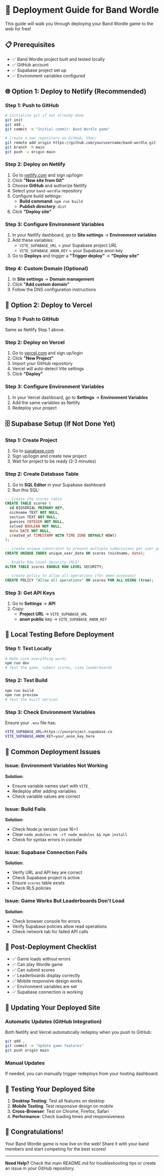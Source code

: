 # 🚀 Deployment Guide for Band Wordle

This guide will walk you through deploying your Band Wordle game to the web for free!

## 📋 Prerequisites

- ✅ Band Wordle project built and tested locally
- ✅ GitHub account
- ✅ Supabase project set up
- ✅ Environment variables configured

## 🌐 Option 1: Deploy to Netlify (Recommended)

### Step 1: Push to GitHub
```bash
# Initialize git if not already done
git init
git add .
git commit -m "Initial commit: Band Wordle game"

# Create a new repository on GitHub, then:
git remote add origin https://github.com/yourusername/band-wordle.git
git branch -M main
git push -u origin main
```

### Step 2: Deploy on Netlify
1. Go to [netlify.com](https://netlify.com) and sign up/login
2. Click **"New site from Git"**
3. Choose **GitHub** and authorize Netlify
4. Select your `band-wordle` repository
5. Configure build settings:
   - **Build command**: `npm run build`
   - **Publish directory**: `dist`
6. Click **"Deploy site"**

### Step 3: Configure Environment Variables
1. In your Netlify dashboard, go to **Site settings** → **Environment variables**
2. Add these variables:
   - `VITE_SUPABASE_URL` = your Supabase project URL
   - `VITE_SUPABASE_ANON_KEY` = your Supabase anon key
3. Go to **Deploys** and trigger a **"Trigger deploy"** → **"Deploy site"**

### Step 4: Custom Domain (Optional)
1. In **Site settings** → **Domain management**
2. Click **"Add custom domain"**
3. Follow the DNS configuration instructions

## 🚀 Option 2: Deploy to Vercel

### Step 1: Push to GitHub
Same as Netlify Step 1 above.

### Step 2: Deploy on Vercel
1. Go to [vercel.com](https://vercel.com) and sign up/login
2. Click **"New Project"**
3. Import your GitHub repository
4. Vercel will auto-detect Vite settings
5. Click **"Deploy"**

### Step 3: Configure Environment Variables
1. In your Vercel dashboard, go to **Settings** → **Environment Variables**
2. Add the same variables as Netlify
3. Redeploy your project

## 🗄️ Supabase Setup (If Not Done Yet)

### Step 1: Create Project
1. Go to [supabase.com](https://supabase.com)
2. Sign up/login and create new project
3. Wait for project to be ready (2-3 minutes)

### Step 2: Create Database Table
1. Go to **SQL Editor** in your Supabase dashboard
2. Run this SQL:

```sql
-- Create the scores table
CREATE TABLE scores (
  id BIGSERIAL PRIMARY KEY,
  nickname TEXT NOT NULL,
  section TEXT NOT NULL,
  guesses INTEGER NOT NULL,
  solved BOOLEAN NOT NULL,
  date DATE NOT NULL,
  created_at TIMESTAMP WITH TIME ZONE DEFAULT NOW()
);

-- Create unique constraint to prevent multiple submissions per user per day
CREATE UNIQUE INDEX unique_user_date ON scores (nickname, date);

-- Enable Row Level Security (RLS)
ALTER TABLE scores ENABLE ROW LEVEL SECURITY;

-- Create policy to allow all operations (for demo purposes)
CREATE POLICY "Allow all operations" ON scores FOR ALL USING (true);
```

### Step 3: Get API Keys
1. Go to **Settings** → **API**
2. Copy:
   - **Project URL** → `VITE_SUPABASE_URL`
   - **anon public** key → `VITE_SUPABASE_ANON_KEY`

## 🔧 Local Testing Before Deployment

### Step 1: Test Locally
```bash
# Make sure everything works
npm run dev
# Test the game, submit scores, view leaderboards
```

### Step 2: Test Build
```bash
npm run build
npm run preview
# Test the built version
```

### Step 3: Check Environment Variables
Ensure your `.env` file has:
```bash
VITE_SUPABASE_URL=https://yourproject.supabase.co
VITE_SUPABASE_ANON_KEY=your_anon_key_here
```

## 🚨 Common Deployment Issues

### Issue: Environment Variables Not Working
**Solution**: 
- Ensure variable names start with `VITE_`
- Redeploy after adding variables
- Check variable values are correct

### Issue: Build Fails
**Solution**:
- Check Node.js version (use 16+)
- Clear `node_modules`: `rm -rf node_modules && npm install`
- Check for syntax errors in console

### Issue: Supabase Connection Fails
**Solution**:
- Verify URL and API key are correct
- Check Supabase project is active
- Ensure `scores` table exists
- Check RLS policies

### Issue: Game Works But Leaderboards Don't Load
**Solution**:
- Check browser console for errors
- Verify Supabase policies allow read operations
- Check network tab for failed API calls

## 🎯 Post-Deployment Checklist

- ✅ Game loads without errors
- ✅ Can play Wordle game
- ✅ Can submit scores
- ✅ Leaderboards display correctly
- ✅ Mobile responsive design works
- ✅ Environment variables are set
- ✅ Supabase connection is working

## 🔄 Updating Your Deployed Site

### Automatic Updates (GitHub Integration)
Both Netlify and Vercel automatically redeploy when you push to GitHub:
```bash
git add .
git commit -m "Update game features"
git push origin main
```

### Manual Updates
If needed, you can manually trigger redeploys from your hosting dashboard.

## 📱 Testing Your Deployed Site

1. **Desktop Testing**: Test all features on desktop
2. **Mobile Testing**: Test responsive design on mobile
3. **Cross-Browser**: Test on Chrome, Firefox, Safari
4. **Performance**: Check loading times and responsiveness

## 🎉 Congratulations!

Your Band Wordle game is now live on the web! Share it with your band members and start competing for the best scores!

---

**Need Help?** Check the main README.md for troubleshooting tips or create an issue in your GitHub repository. 